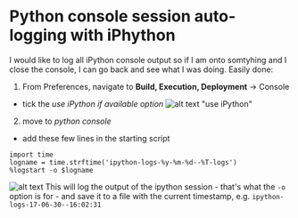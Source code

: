 # Python console session auto-logging with iPhython

I would like to log all iPython console output so if I am onto somtyhing and I close the console, I can go back and see what I was doing.
Easily done: 
1. From Preferences, navigate to **Build, Execution, Deployment** -> Console
  * tick the *use iPython if available option*
  ![alt text](https://user-images.githubusercontent.com/24324516/27742465-a2ea7a88-5db0-11e7-8d54-c6f88406563d.png) "use iPython"

2. move to *python console*
  * add these few lines in the starting script
```
import time
logname = time.strftime('ipython-logs-%y-%m-%d--%T-logs')
%logstart -o $logname
```
![alt text](https://user-images.githubusercontent.com/24324516/27742258-df5bb8f2-5daf-11e7-912b-5ffa430d3573.png "starting script")
This will log the output of the ipython session - that's what the `-o` option is for - and save it to a file with the current timestamp, e.g. `ipython-logs-17-06-30--16:02:31`
